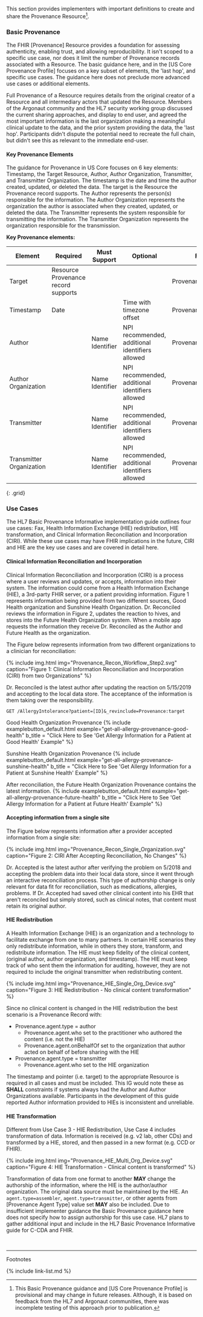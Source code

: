 
​This section provides implementers with important definitions to create and share the Provenance Resource[^1].

### Basic Provenance

The FHIR [Provenance] Resource provides a foundation for assessing authenticity, enabling trust, and allowing reproducibility. It isn't scoped to a specific use case, nor does it limit the number of Provenance records associated with a Resource. The basic guidance here, and in the [US Core Provenance Profile] focuses on a key subset of elements, the 'last hop', and specific use cases. The guidance here does not preclude more advanced use cases or additional elements.

Full Provenance of a Resource requires details from the original creator of a Resource and all intermediary actors that updated the Resource. Members of the Argonaut community and the HL7 security working group discussed the current sharing approaches, and display to end user, and agreed the most important information is the last organization making a meaningful clinical update to the data, and the prior system providing the data, the 'last hop'.  Participants didn't dispute the potential need to recreate the full chain, but didn't see this as relevant to the immediate end-user.

#### Key Provenance Elements

The guidance for Provenance in US Core focuses on 6 key elements: Timestamp, the Target Resource, Author, Author Organization, Transmitter, and Transmitter Organization. The timestamp is the date and time the author created, updated, or deleted the data. The target is the Resource the Provenance record supports. The Author represents the person(s) responsible for the information. The Author Organization represents the organization the author is associated when they created, updated, or deleted the data. The Transmitter represents the system responsible for transmitting the information. The Transmitter Organization represents the organization responsible for the transmission.

**Key Provenance elements:**

Element | Required | Must Support |Optional| FHIR Element|
---|---|---|---|---
Target | Resource Provenance <br>record supports | | | Provenance.target
Timestamp | Date | | Time with timezone offset | Provenance.recorded
Author | | Name<br>Identifier | NPI recommended, additional identifiers allowed| Provenance.agent.who
Author Organization | | Name<br>Identifier  | NPI recommended, additional identifiers allowed |Provenance.agent.onBehalfOf
Transmitter | | Name<br>Identifier | NPI recommended, additional identifiers allowed| Provenance.agent.who
Transmitter Organization | | Name<br>Identifier  | NPI recommended, additional identifiers allowed |Provenance.agent.onBehalfOf
{: .grid}

### Use Cases

The HL7 Basic Provenance Informative implementation guide outlines four use cases: Fax, Health Information Exchange (HIE) redistribution, HIE transformation, and Clinical Information Reconciliation and Incorporation (CIRI). While these use cases may have FHIR implications in the future, CIRI and HIE are the key use cases and are covered in detail here.

#### Clinical Information Reconciliation and Incorporation

Clinical Information Reconciliation and Incorporation (CIRI) is a process where a user reviews and updates, or accepts, information into their system. The information could come from a Health Information Exchange (HIE), a 3rd-party FHIR server, or a patient providing information. Figure 1 represents information being provided from two different sources, Good Health organization and Sunshine Health Organization. Dr. Reconciled reviews the information in Figure 2, updates the reaction to hives, and stores into the Future Health Organization system. When a mobile app requests the information they receive Dr. Reconciled as the Author and Future Health as the organization.  

The Figure below represents information from two different organizations to a clinician for reconciliation:

{% include img.html img="Provenance_Recon_Workflow_Step2.svg" caption="Figure 1: Clinical Information Reconciliation and Incorporation (CIRI) from two Organizations" %}

 Dr. Reconciled is the latest author after updating the reaction on 5/15/2019 and accepting to the local data store. The acceptance of the information is them taking over the responsibility.

 `GET /AllergyIntolerance?patient=[ID]&_revinclude=Provenance:target`

Good Health Organization Provenance
{% include examplebutton_default.html example="get-all-allergy-provenance-good-health" b_title = "Click Here to See 'Get Allergy Information for a Patient at Good Health' Example" %}

Sunshine Health Organization Provenance
{% include examplebutton_default.html example="get-all-allergy-provenance-sunshine-health" b_title = "Click Here to See 'Get Allergy Information for a Patient at Sunshine Health' Example" %}

After reconciliation, the Future Health Organization Provenance contains the latest information.
{% include examplebutton_default.html example="get-all-allergy-provenance-future-health" b_title = "Click Here to See 'Get Allergy Information for a Patient at Future Health' Example" %}

#### Accepting information from a single site

The Figure below represents information after a provider accepted information from a single site:

{% include img.html img="Provenance_Recon_Single_Organization.svg" caption="Figure 2: CIRI After Accepting Reconciliation, No Changes" %}

Dr. Accepted is the latest author after verifying the problem on 5/2018 and accepting the problem data into their local data store, since it went through an interactive reconciliation process. This type of authorship change is only relevant for data fit for reconciliation, such as medications, allergies, problems. If Dr. Accepted had saved other clinical content into his EHR that aren't reconciled but simply stored, such as clinical notes, that content must retain its original author.

#### HIE Redistribution

A Health Information Exchange (HIE) is an organization and a technology to facilitate exchange from one to many partners. In certain HIE scenarios they only redistribute information, while in others they store, transform, and redistribute information. The HIE must keep fidelity of the clinical content, (original author, author organization, and timestamp). The HIE must keep track of who sent them the information for auditing, however, they are not required to include the original transmitter when redistributing content.

{% include img.html img="Provenance_HIE_Single_Org_Device.svg" caption="Figure 3: HIE Redistribution - No clinical content transformation" %}

Since no clinical content is changed in the HIE redistribution the best scenario is a Provenance Record with:
- Provenance.agent.type = author
  - Provenance.agent.who set to the practitioner who authored the content (i.e. not the HIE)
  - Provenance.agent.onBehalfOf set to the organization that author acted on behalf of before sharing with the HIE
- Provenance.agent.type = transmitter
  - Provenance.agent.who set to the HIE organization

 The timestamp and pointer (i.e. target) to the appropriate Resource is required in all cases and must be included. This IG would note these as **SHALL** constraints if systems always had the Author and Author Organizations available. Participants in the development of this guide reported Author information provided to HIEs is inconsistent and unreliable.  


#### HIE Transformation

Different from Use Case 3 - HIE Redistribution, Use Case 4 includes transformation of data. Information is received (e.g. v2 lab, other CDs) and transformed by a HIE, stored, and then passed in a new format (e.g. CCD or FHIR).

{% include img.html img="Provenance_HIE_Multi_Org_Device.svg" caption="Figure 4: HIE Transformation - Clinical content is transformed" %}

Transformation of data from one format to another **MAY** change the authorship of the information, where the HIE is the author/author organization. The original data source must be maintained by the HIE. An `agent.type=assembler`, `agent.type=transmitter`, or other agents from [Provenance Agent Type] value set **MAY** also be included. Due to insufficient implementer guidance the Basic Provenance guidance here does not specify how to assign authorship for this use case. HL7 plans to gather additional input and include in the HL7 Basic Provenance Informative guide for C-CDA and FHIR.

<br />

---
Footnotes
[^1]: This Basic Provenance guidance and [US Core Provenance Profile] is provisional and may change in future releases. Although, it is based on feedback from the HL7 and Argonaut communities, there was incomplete testing of this approach prior to publication.

{% include link-list.md %}
